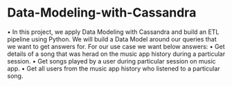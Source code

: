 # Data-Modeling-with-Cassandra
•	In this project, we apply Data Modeling with Cassandra and build an ETL pipeline using Python. We will build a Data Model around our queries that we want to get answers for. For our use case we want below answers:
•	Get details of a song that was herad on the music app history during a particular session.
•	Get songs played by a user during particular session on music app.
•	Get all users from the music app history who listened to a particular song.
